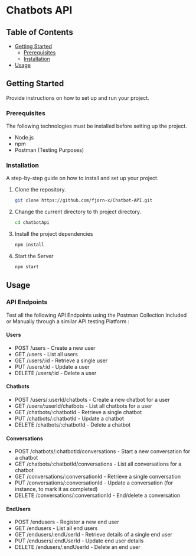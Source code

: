 # Chatbots API

## Table of Contents

- [Getting Started](#getting-started)
  - [Prerequisites](#prerequisites)
  - [Installation](#installation)
- [Usage](#usage)

## Getting Started

Provide instructions on how to set up and run your project.

### Prerequisites

The following technologies must be installed before setting up the project.

- Node.js
- npm
- Postman (Testing Purposes)

### Installation

A step-by-step guide on how to install and set up your project.

1. Clone the repository.

   ```bash
   git clone https://github.com/fjorn-x/Chatbot-API.git
   ```

1. Change the current directory to th project directory.

   ```bash
   cd chatbotApi
   ```

1. Install the project dependencies

   ```bash
   npm install
   ```

1. Start the Server

   ```bash
   npm start
   ```

## Usage

### API Endpoints

Test all the following API Endpoints using the Postman Collection Included or Manually through a similar API testing Platform :

#### Users

- POST /users - Create a new user
- GET /users - List all users
- GET /users/:id - Retrieve a single user
- PUT /users/:id - Update a user
- DELETE /users/:id - Delete a user

#### Chatbots

- POST /users/:userId/chatbots - Create a new chatbot for a user
- GET /users/:userId/chatbots - List all chatbots for a user
- GET /chatbots/:chatbotId - Retrieve a single chatbot
- PUT /chatbots/:chatbotId - Update a chatbot
- DELETE /chatbots/:chatbotId - Delete a chatbot

#### Conversations

- POST /chatbots/:chatbotId/conversations - Start a new conversation for a chatbot
- GET /chatbots/:chatbotId/conversations - List all conversations for a chatbot
- GET /conversations/:conversationId - Retrieve a single conversation
- PUT /conversations/:conversationId - Update a conversation (for instance, to mark it as completed)
- DELETE /conversations/:conversationId - End/delete a conversation

#### EndUsers

- POST /endusers - Register a new end user
- GET /endusers - List all end users
- GET /endusers/:endUserId - Retrieve details of a single end user
- PUT /endusers/:endUserId - Update end user details
- DELETE /endusers/:endUserId - Delete an end user
